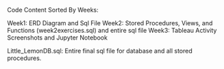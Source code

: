 Code Content Sorted By Weeks:

Week1: ERD Diagram and Sql File
Week2: Stored Procedures, Views, and Functions (week2exercises.sql) and entire sql file
Week3: Tableau Activity Screenshots and Jupyter Notebook

Little_LemonDB.sql: Entire final sql file for database and all stored procedures.

